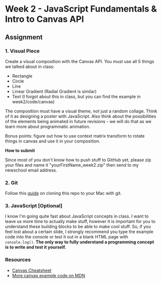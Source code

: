 # Week 2 - JavaScript Fundamentals & Intro to Canvas API

## Assignment

### 1. Visual Piece

Create a visual composition with the Canvas API. You must use all 5 things we talked about in class:

- Rectangle
- Circle
- Line
- Linear Gradient (Radial Gradient is similar)
- Text (I forgot about this in class, but you can find the example in week2/code/canvas)

The composition must have a visual theme, not just a random collage. Think of it as designing a poster with JavaScript. Also think about the possibilities of the elements being animated in future revisions - we will do that as we learn more about programmatic animation.

Bonus points: figure out how to use context matrix transform to rotate things in canvas and use it in your composition.

**How to submit**

Since most of you don't know how to push stuff to GitHub yet, please zip your files and name it "yourFirstName_week2.zip" then send to my newschool email address.

### 2. Git

Follow this <a href="https://github.com/yyx990803/creative-html5/blob/master/GIT.md" target="_blank">guide</a> on cloning this repo to your Mac with git.

### 3. JavaScript [Optional]

I know I'm going quite fast about JavaScript concepts in class. I want to leave us more time to actually make stuff, however it is important for you to understand these building blocks to be able to make cool stuff. So, if you feel lost about a certain slide, I strongly recommend you type the example code into the console or test it out in a blank HTML page with `console.log()`. **The only way to fully understand a programming concept is to write and test it yourself.**

### Resources

- <a href="http://www.nihilogic.dk/labs/canvas_sheet/HTML5_Canvas_Cheat_Sheet.pdf" target="_blank">Canvas Cheatsheet</a>
- <a href="https://developer.mozilla.org/en-US/docs/HTML/Canvas/Drawing_Graphics_with_Canvas" target="_blank">More canvas example code on MDN</a>